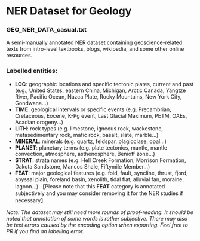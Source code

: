 # NER Dataset for Geology
### GEO_NER_DATA_casual.txt
A semi-manually annotated NER dataset containing geoscience-related texts from intro-level textbooks, blogs, wikipedia, and some other online resources.

### Labelled entities:

- **LOC**: geographic locations and specific tectonic plates, current and past (e.g., United States, eastern China, Michigan, Arctic Canada, Yangtze River, Pacific Ocean, Nazca Plate, Rocky Mountains, New York City, Gondwana...)
- **TIME**: geological intervals or specific events (e.g. Precambrian, Cretaceous, Eocene, K-Pg event, Last Glacial Maximum, PETM, OAEs, Acadian orogeny...)
- **LITH**: rock types (e.g. limestone, igneous rock, wackestone, metasedimentary rock, mafic rock, basalt, slate, marble...)
- **MINERAL**: minerals (e.g. quartz, feldspar, plagioclase, opal...)
- **PLANET**: planetary terms (e.g. plate tectonics, mantle, mantle convection, atmosphere, asthenosphere, Benioff zone...)
- **STRAT**: strata names (e.g. Hell Creek Formation, Morrison Formation, Dakota Sandstone, Mancos Shale, Fiftymile Member...)
- **FEAT**: major geological features (e.g. fold, fault, syncline, thrust, fjord, abyssal plain, foreland basin, xenolith, tidal flat, alluvial fan, moraine, lagoon...) 【Please note that this **FEAT** category is annotated subjectively and you may consider removing it for the NER studies if necessary】



_Note: The dataset may still need more rounds of proof-reading. It should be noted that annotation of some words is rather subjective. There may also be text errors caused by the encoding option when exporting. Feel free to PR if you find an labelling error._
